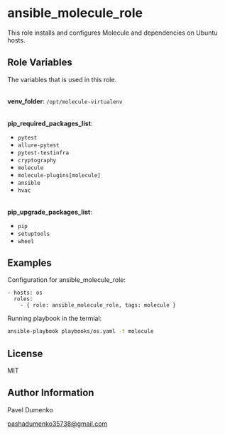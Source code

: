 ansible_molecule_role
=========

This role installs and configures Molecule and dependencies on Ubuntu hosts.

Role Variables
--------------

The variables that is used in this role.

###### 
**venv_folder**: `/opt/molecule-virtualenv`
###### 
**pip_required_packages_list**: 
  - `pytest`
  - `allure-pytest`
  - `pytest-testinfra`
  - `cryptography`
  - `molecule`
  - `molecule-plugins[molecule]`
  - `ansible`
  - `hvac`
###### 
**pip_upgrade_packages_list**: 
  - `pip`
  - `setuptools`
  - `wheel` 

Examples
----------------

Configuration for ansible_molecule_role:

	- hosts: os
	  roles:
	    - { role: ansible_molecule_role, tags: molecule }

Running playbook in the termial: 

```bash
ansible-playbook playbooks/os.yaml -t molecule
```

License
-------

MIT

Author Information
------------------

Pavel Dumenko 

<pashadumenko35738@gmail.com>